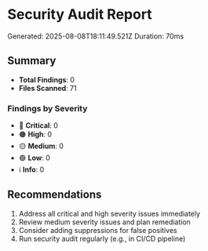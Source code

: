 # Security Audit Report

Generated: 2025-08-08T18:11:49.521Z
Duration: 70ms

## Summary

- **Total Findings**: 0
- **Files Scanned**: 71

### Findings by Severity

- 🔴 **Critical**: 0
- 🟠 **High**: 0
- 🟡 **Medium**: 0
- 🟢 **Low**: 0
- ℹ️ **Info**: 0

## Recommendations

1. Address all critical and high severity issues immediately
2. Review medium severity issues and plan remediation
3. Consider adding suppressions for false positives
4. Run security audit regularly (e.g., in CI/CD pipeline)

